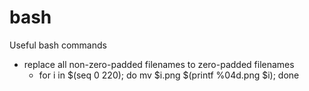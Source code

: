 # bash

Useful bash commands

* replace all non-zero-padded filenames to zero-padded filenames
  * for i in $(seq 0 220); do mv $i.png $(printf %04d.png $i); done
